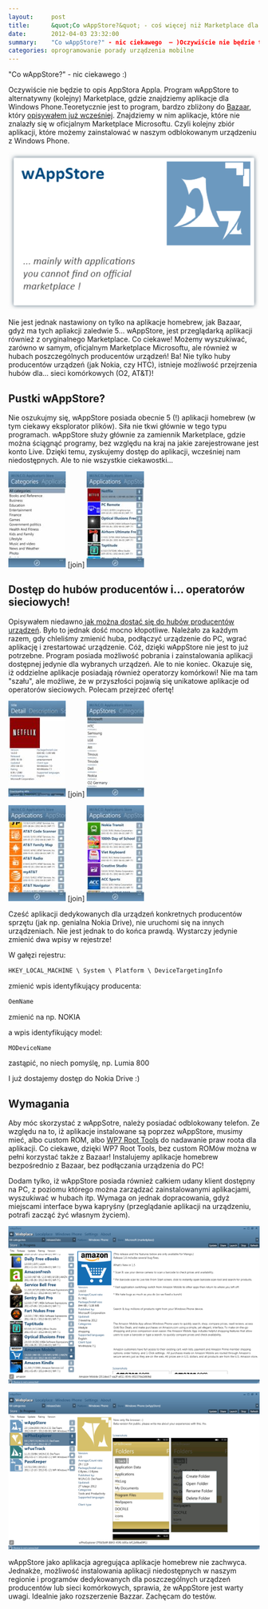 ```yaml
---
layout:     post
title:      &quot;Co wAppStore?&quot; - coś więcej niż Marketplace dla Windows Phone
date:       2012-04-03 23:32:00
summary:    "Co wAppStore?" - nic ciekawego  — )Oczywiście nie będzie to opis AppStora Appla. Program wAppStore to alternatywny (kolejny) Marketplace, gdzie znajdziemy aplikacje dla Windows Phone.Teoretycznie jest to program, bardzo zbliżony do Bazaar, który opisywałem już wcześniej. Znajdziemy w nim aplikacje, które nie znalazły się w oficjalnym Marketplace Microsoftu. Czyli kolejny zbiór aplikacji, które może...
categories: oprogramowanie porady urządzenia mobilne
---
```




"Co wAppStore?" - nic ciekawego :)

Oczywiście nie będzie to opis AppStora Appla. Program wAppStore to alternatywny (kolejny) Marketplace, gdzie znajdziemy aplikacje dla Windows Phone.Teoretycznie jest to program, bardzo zbliżony do [Bazaar](http://wp-bazaar.com), który [opisywałem już wcześniej](http://www.dobreprogramy.pl/djfoxer/Bazaar-alternatywny-Windows-Phone-Marketplace-z-PC,30433.html). Znajdziemy w nim aplikacje, które nie znalazły się w oficjalnym Marketplace Microsoftu. Czyli kolejny zbiór aplikacji, które możemy zainstalować w naszym odblokowanym urządzeniu z Windows Phone. 


![desk](https://raw.githubusercontent.com/djfoxer/djfoxer.github.io/master/_img/2012-4-3-_142_/g_-_608x405_-_-_31311x20120402180053_0.png)


Nie jest jednak nastawiony on tylko na aplikacje homebrew, jak Bazaar, gdyż ma tych apliakcji zaledwie 5... wAppStore, jest przeglądarką aplikacji również z oryginalnego Marketplace. Co ciekawe! Możemy wyszukiwać, zarówno w samym, oficjalnym Marketplace Microsoftu, ale również w hubach poszczególnych producentów urządzeń! Ba! Nie tylko huby producentów urządzeń (jak Nokia, czy HTC), istnieje możliwość przejrzenia hubów dla... sieci komórkowych (O2, AT&T)! 



## Pustki wAppStore?


Nie oszukujmy się, wAppStore posiada obecnie 5 (!) aplikacji homebrew (w tym ciekawy eksplorator plików). Siła nie tkwi głównie w tego typu programach. wAppStore służy głównie za zamiennik Marketplace, gdzie można ściągnąć programy, bez względu na kraj na jakie zarejestrowane jest konto Live. Dzięki temu, zyskujemy dostęp do aplikacji, wcześniej nam niedostępnych. Ale to nie wszystkie ciekawostki...


![desk](https://raw.githubusercontent.com/djfoxer/djfoxer.github.io/master/_img/2012-4-3-_142_/g_-_288x192_-_-_31311x20120403225151_0.jpg)
[join]
![desk](https://raw.githubusercontent.com/djfoxer/djfoxer.github.io/master/_img/2012-4-3-_142_/g_-_288x192_-_-_31311x20120403225158_0.jpg)



## Dostęp do hubów producentów i... operatorów sieciowych!


Opisywałem niedawno[ jak można dostać się do hubów producentów urządzeń](http://www.dobreprogramy.pl/djfoxer/Aplikacje-OEM-z-Marketplace-dla-wszystkich-urzadzen,30608.html). Było to jednak dość mocno kłopotliwe. Należało za każdym razem, gdy chleliśmy zmienić huba, podłączyć urządzenie do PC, wgrać aplikację i zrestartować urządzenie. Cóż, dzięki wAppStore nie jest to już potrzebne. Program posiada możliwość pobrania i zainstalowania aplikacji dostępnej jedynie dla wybranych urządzeń. Ale to nie koniec. Okazuje się, iż oddzielne aplikacje posiadają również operatorzy komórkowi! Nie ma tam "szału", ale możliwe, że w przyszłości pojawią się unikatowe aplikacje od operatorów sieciowych. Polecam przejrzeć ofertę!


![desk](https://raw.githubusercontent.com/djfoxer/djfoxer.github.io/master/_img/2012-4-3-_142_/g_-_288x192_-_-_31311x20120403225203_0.jpg)
[join]
![desk](https://raw.githubusercontent.com/djfoxer/djfoxer.github.io/master/_img/2012-4-3-_142_/g_-_288x192_-_-_31311x20120403225210_0.jpg)



![desk](https://raw.githubusercontent.com/djfoxer/djfoxer.github.io/master/_img/2012-4-3-_142_/g_-_288x192_-_-_31311x20120403231214_0.jpg)
[join]
![desk](https://raw.githubusercontent.com/djfoxer/djfoxer.github.io/master/_img/2012-4-3-_142_/g_-_288x192_-_-_31311x20120403231220_0.jpg)


Cześć aplikacji dedykowanych dla urządzeń konkretnych producentów sprzętu (jak np. genialna Nokia Drive), nie uruchomi się  na innych urządzeniach. Nie jest jednak to do końca prawdą. Wystarczy jedynie zmienić dwa wpisy w rejestrze!

W gałęzi rejestru:


```html
HKEY_LOCAL_MACHINE \ System \ Platform \ DeviceTargetingInfo
```


zmienić wpis identyfikujący producenta:


```html
OemName
```


zmienić na np. NOKIA

a wpis identyfikujący model:


```html
MODeviceName
```


zastąpić, no niech pomyślę, np. Lumia 800

I już dostajemy dostęp do Nokia Drive :)


## Wymagania


Aby móc skorzystać z wAppSotre, należy posiadać odblokowany telefon. Ze względu na to, iż aplikacje instalowane są poprzez wAppStore, musimy mieć, albo custom ROM, albo [WP7 Root Tools](http://www.dobreprogramy.pl/djfoxer/Rootowanie-w-Windows-Phone-dla-wszystkich,31248.html) do nadawanie praw roota dla aplikacji. Co ciekawe, dzięki WP7 Root Tools, bez custom ROMów można w pełni korzystać także z Bazaar! Instalujemy aplikacje homebrew bezpośrednio z Bazaar, bez podłączania urządzenia do PC!

Dodam tylko, iż wAppStore posiada również całkiem udany klient dostępny na PC, z poziomu którego można zarządzać zainstalowanymi aplikacjami, wyszukiwać w hubach itp. Wymaga on jednak dopracowania, gdyż miejscami interface bywa kapryśny (przeglądanie aplikacji na urządzeniu, potrafi zacząć żyć własnym życiem).


![desk](https://raw.githubusercontent.com/djfoxer/djfoxer.github.io/master/_img/2012-4-3-_142_/g_-_608x405_-_-_31311x20120403225216_0.png)



![desk](https://raw.githubusercontent.com/djfoxer/djfoxer.github.io/master/_img/2012-4-3-_142_/g_-_608x405_-_-_31311x20120403225223_0.png)



wAppStore jako aplikacja agregująca aplikacje homebrew nie zachwyca. Jednakże, możliwość instalowania aplikacji niedostępnych w naszym regionie i programów dedykowanych dla poszczególnych urządzeń producentów lub sieci komórkowych, sprawia, że wAppStore jest warty uwagi. Idealnie jako rozszerzenie Bazzar. Zachęcam do testów.
